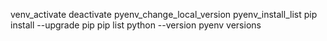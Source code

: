 venv_activate
deactivate
pyenv_change_local_version
pyenv_install_list
pip install --upgrade pip
pip list
python --version
pyenv versions
